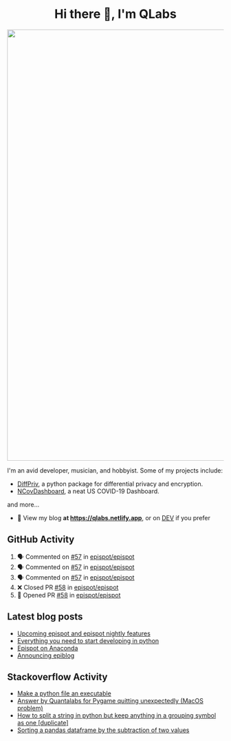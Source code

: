 <h1 align="center">Hi there 👋, I'm QLabs </h1>
<img src="https://i.ibb.co/mbr1j6p/Qlabs.png" width="1000px">

I'm an avid developer, musician, and hobbyist. Some of my projects include:
- [DiffPriv](https://github.com/Quantalabs/DiffPriv), a python package for differential privacy and encryption. 
- [NCovDashboard](https://github.com/Quantalabs/NCovDashboard), a neat US COVID-19 Dashboard.

and more...

- 📜 View my blog **at https://qlabs.netlify.app**, or on [DEV](https://dev.to/Quantalabs) if you prefer

## GitHub Activity
<!--START_SECTION:activity-->
1. 🗣 Commented on [#57](https://github.com/epispot/epispot/issues/57) in [epispot/epispot](https://github.com/epispot/epispot)
2. 🗣 Commented on [#57](https://github.com/epispot/epispot/issues/57) in [epispot/epispot](https://github.com/epispot/epispot)
3. 🗣 Commented on [#57](https://github.com/epispot/epispot/issues/57) in [epispot/epispot](https://github.com/epispot/epispot)
4. ❌ Closed PR [#58](https://github.com/epispot/epispot/pull/58) in [epispot/epispot](https://github.com/epispot/epispot)
5. 💪 Opened PR [#58](https://github.com/epispot/epispot/pull/58) in [epispot/epispot](https://github.com/epispot/epispot)
<!--END_SECTION:activity-->

## Latest blog posts
<!-- BLOG-POST-LIST:START -->
- [Upcoming epispot and epispot nightly features](https://dev.to/epispot/upcoming-epispot-and-epispot-nightly-features-52ep)
- [Everything you need to start developing in python](https://dev.to/quantalabs/everything-you-need-to-start-developing-in-python-57m5)
- [Epispot on Anaconda](https://dev.to/epispot/epispot-on-anaconda-15l8)
- [Announcing epiblog](https://dev.to/epispot/announcing-epiblog-2g4c)
<!-- BLOG-POST-LIST:END -->

## Stackoverflow Activity
<!-- STACKOVERFLOW:START -->
- [Make a python file an executable](https://stackoverflow.com/questions/67781059/make-a-python-file-an-executable)
- [Answer by Quantalabs for Pygame quitting unexpectedly (MacOS problem)](https://stackoverflow.com/questions/67780046/pygame-quitting-unexpectedly-macos-problem/67780153#67780153)
- [How to split a string in python but keep anything in a grouping symbol as one [duplicate]](https://stackoverflow.com/questions/66837187/how-to-split-a-string-in-python-but-keep-anything-in-a-grouping-symbol-as-one)
- [Sorting a pandas dataframe by the subtraction of two values](https://stackoverflow.com/questions/66484119/sorting-a-pandas-dataframe-by-the-subtraction-of-two-values)
<!-- STACKOVERFLOW:END -->

